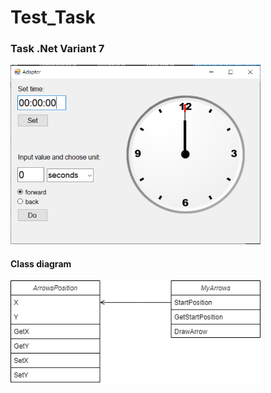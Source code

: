 # Test_Task
### Task .Net Variant 7
<img src="https://github.com/Vlada25/Test_Task/blob/master/img/task0%20form.png" alt="Application window image" width=400px>

#### Class diagram
<img src="https://github.com/Vlada25/Test_Task/blob/master/img/class_diagram0.png" alt="Class diagram" width=400px>
